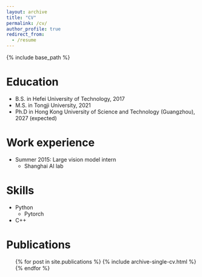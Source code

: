 ```yaml
---
layout: archive
title: "CV"
permalink: /cv/
author_profile: true
redirect_from:
  - /resume
---
```


{% include base_path %}

Education
======
* B.S. in Hefei University of Technology, 2017
* M.S. in Tongji University, 2021
* Ph.D in Hong Kong University of Science and Technology (Guangzhou), 2027 (expected)

Work experience
======
* Summer 2015: Large vision model intern
  * Shanghai AI lab
<!-- 
  * Duties included: Tagging issues
  * Supervisor: Professor Git

* Fall 2015: Research Assistant
  * Github University
  * Duties included: Merging pull requests
  * Supervisor: Professor Hub
-->

Skills
======
* Python
  * Pytorch
* C++

Publications
======
  <ul>{% for post in site.publications %}
    {% include archive-single-cv.html %}
  {% endfor %}</ul>  

<!-- 
Talks
======
  <ul>{% for post in site.talks %}
    {% include archive-single-talk-cv.html %}
  {% endfor %}</ul>
  
Teaching
======
  <ul>{% for post in site.teaching %}
    {% include archive-single-cv.html %}
  {% endfor %}</ul>
  
Service and leadership
======
* Currently signed in to 43 different slack teams
-->

